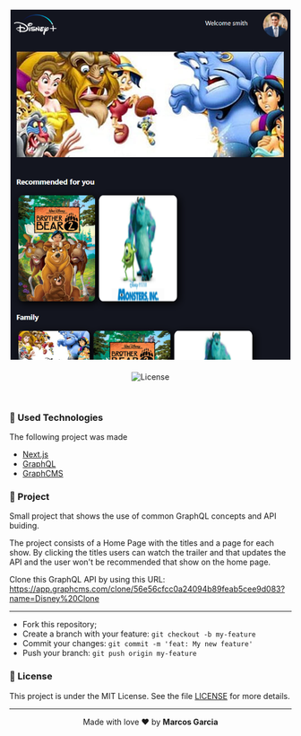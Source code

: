 <h4 align="center">
<img src="https://github.com/yamgarcia/Disney-Clone/blob/main/public/disney-clone.png?raw=true" width="500px" /><br>
 
</h4>
<p align="center">
  <img alt="License" src="https://img.shields.io/badge/license-MIT-red">
</p>

<br>

### :rocket: Used Technologies

The following project was made

- [Next.js](https://nextjs.org/)
- [GraphQL](https://graphql.org/)
- [GraphCMS](https://graphcms.com/)

### :muscle: Project

Small project that shows the use of common GraphQL concepts and API buiding.

The project consists of a Home Page with the titles and a page for each show. 
By clicking the titles users can watch the trailer and that updates the API and the user won't be recommended that show on the home page.

Clone this GraphQL API by using this URL: https://app.graphcms.com/clone/56e56cfcc0a24094b89feab5cee9d083?name=Disney%20Clone

---

- Fork this repository;
- Create a branch with your feature: `git checkout -b my-feature`
- Commit your changes: `git commit -m 'feat: My new feature'`
- Push your branch: `git push origin my-feature`

### :memo: License

This project is under the MIT License. See the file [LICENSE](LICENSE.md) for more details.

---

<p align="center">Made with love ❤️ by <b><a src="https://github.com/yamgarcia">Marcos Garcia</a></b></p>
